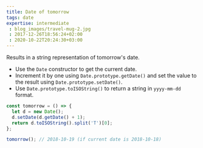 ```yaml
---
title: Date of tomorrow
tags: date
expertise: intermediate
 : blog_images/travel-mug-2.jpg
 : 2017-12-26T18:56:24+02:00
 : 2020-10-22T20:24:30+03:00
---
```


Results in a string representation of tomorrow's date.

- Use the `Date` constructor to get the current date.
- Increment it by one using `Date.prototype.getDate()` and set the value to the result using `Date.prototype.setDate()`.
- Use `Date.prototype.toISOString()` to return a string in `yyyy-mm-dd` format.

```js
const tomorrow = () => {
  let d = new Date();
  d.setDate(d.getDate() + 1);
  return d.toISOString().split('T')[0];
};
```

```js
tomorrow(); // 2018-10-19 (if current date is 2018-10-18)
```
